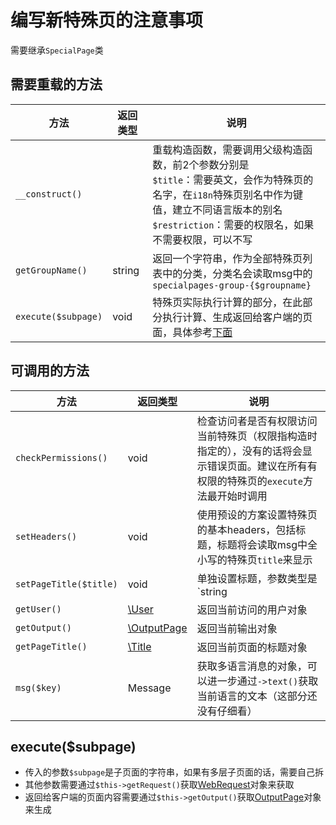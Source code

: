 # 编写新特殊页的注意事项

需要继承`SpecialPage`类

## 需要重载的方法

方法|返回类型|说明
-|-|-
`__construct()`||重载构造函数，需要调用父级构造函数，前2个参数分别是<br>`$title`：需要英文，会作为特殊页的名字，在`i18n`特殊页别名中作为键值，建立不同语言版本的别名<br>`$restriction`：需要的权限名，如果不需要权限，可以不写
`getGroupName()`|string|返回一个字符串，作为全部特殊页列表中的分类，分类名会读取msg中的`specialpages-group-{$groupname}`
`execute($subpage)`|void|特殊页实际执行计算的部分，在此部分执行计算、生成返回给客户端的页面，具体参考[下面](#executesubpage)

## 可调用的方法

方法|返回类型|说明
-|-|-
`checkPermissions()`|void|检查访问者是否有权限访问当前特殊页（权限指构造时指定的），没有的话将会显示错误页面。建议在所有有权限的特殊页的`execute`方法最开始时调用
`setHeaders()`|void|使用预设的方案设置特殊页的基本headers，包括标题，标题将会读取msg中全小写的特殊页`title`来显示
`setPageTitle($title)`|void|单独设置标题，参数类型是`string|Message`
`getUser()`|[\User](../BaseClass/User.md)|返回当前访问的用户对象
`getOutput()`|[\OutputPage](../BaseClass/OutputPage.md)|返回当前输出对象
`getPageTitle()`|[\Title](../BaseClass/Title.md)|返回当前页面的标题对象
`msg($key)`|Message|获取多语言消息的对象，可以进一步通过`->text()`获取当前语言的文本（这部分还没有仔细看）

## execute($subpage)

- 传入的参数`$subpage`是子页面的字符串，如果有多层子页面的话，需要自己拆
- 其他参数需要通过`$this->getRequest()`获取[WebRequest](../BaseClass/WebRequest.md)对象来获取
- 返回给客户端的页面内容需要通过`$this->getOutput()`获取[OutputPage](../BaseClass/OutputPage.md)对象来生成
